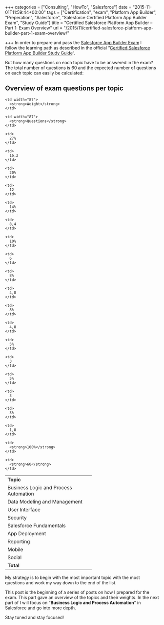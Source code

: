 +++
categories = ["Consulting", "HowTo", "Salesforce"]
date = "2015-11-01T11:59:44+00:00"
tags = ["Certification", "exam", "Platform App Builder", "Preperation", "Salesforce", "Salesforce Certified Platform App Builder Exam", "Study Guide"]
title = "Certified Salesforce Platform App Builder – Part 1: Exam Overview"
url = "/2015/11/certified-salesforce-platform-app-builder-part-1-exam-overview/"

+++
In order to prepare and pass the <a href="http://certification.salesforce.com/app-builders" target="_blank">Salesforce App Builder Exam</a> I follow the learning path as described in the official &#8220;<a href="http://certification.salesforce.com/SG_CertifiedPlatformAppBuilder.pdf" target="_blank">Certified Salesforce Platform App Builder Study Guide</a>&#8220;.

But how many questions on each topic have to be answered in the exam? The total number of questions is 60 and the expected number of questions on each topic can easily be calculated:

## Overview of exam questions per topic

<table width="442">
  <tr>
    <td width="268">
      <strong>Topic</strong>
    </td>
    
    <td width="87">
      <strong>Weight</strong>
    </td>
    
    <td width="87">
      <strong>Questions</strong>
    </td>
  </tr>
  
  <tr>
    <td>
      Business Logic and Process Automation
    </td>
    
    <td>
      27%
    </td>
    
    <td>
      16,2
    </td>
  </tr>
  
  <tr>
    <td>
      Data Modeling and Management
    </td>
    
    <td>
      20%
    </td>
    
    <td>
      12
    </td>
  </tr>
  
  <tr>
    <td>
      User Interface
    </td>
    
    <td>
      14%
    </td>
    
    <td>
      8,4
    </td>
  </tr>
  
  <tr>
    <td>
      Security
    </td>
    
    <td>
      10%
    </td>
    
    <td>
      6
    </td>
  </tr>
  
  <tr>
    <td>
      Salesforce Fundamentals
    </td>
    
    <td>
      8%
    </td>
    
    <td>
      4,8
    </td>
  </tr>
  
  <tr>
    <td>
      App Deployment
    </td>
    
    <td>
      8%
    </td>
    
    <td>
      4,8
    </td>
  </tr>
  
  <tr>
    <td>
      Reporting
    </td>
    
    <td>
      5%
    </td>
    
    <td>
      3
    </td>
  </tr>
  
  <tr>
    <td>
      Mobile
    </td>
    
    <td>
      5%
    </td>
    
    <td>
      3
    </td>
  </tr>
  
  <tr>
    <td>
      Social
    </td>
    
    <td>
      3%
    </td>
    
    <td>
      1,8
    </td>
  </tr>
  
  <tr>
    <td>
      <strong>Total</strong>
    </td>
    
    <td>
      <strong>100%</strong>
    </td>
    
    <td>
      <strong>60</strong>
    </td>
  </tr>
</table>

My strategy is to begin with the most important topic with the most questions and work my way down to the end of the list.

This post is the beginning of a series of posts on how I prepared for the exam. This part gave an overview of the topics and their weights. In the next part of I will focus on &#8220;**Business Logic and Process Automation**&#8221; in Salesforce and go into more depth.

Stay tuned and stay focused!